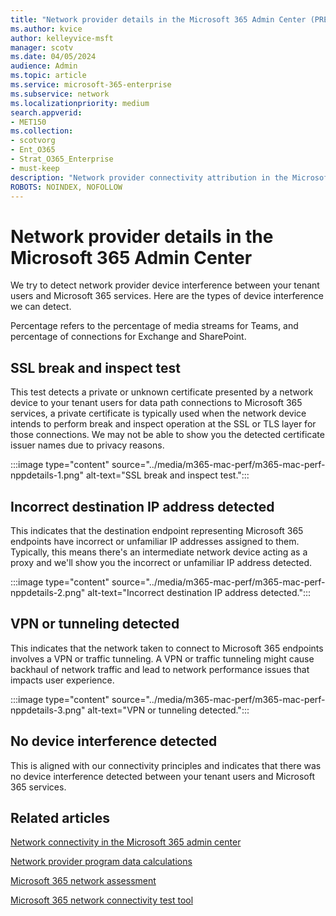 ```yaml
---
title: "Network provider details in the Microsoft 365 Admin Center (PREVIEW)"
ms.author: kvice
author: kelleyvice-msft
manager: scotv
ms.date: 04/05/2024
audience: Admin
ms.topic: article
ms.service: microsoft-365-enterprise
ms.subservice: network
ms.localizationpriority: medium
search.appverid:
- MET150
ms.collection:
- scotvorg
- Ent_O365
- Strat_O365_Enterprise
- must-keep
description: "Network provider connectivity attribution in the Microsoft 365 Admin Center"
ROBOTS: NOINDEX, NOFOLLOW
---
```


# Network provider details in the Microsoft 365 Admin Center

We try to detect network provider device interference between your tenant users and Microsoft 365 services. Here are the types of device interference we can detect.

Percentage refers to the percentage of media streams for Teams, and percentage of connections for Exchange and SharePoint.

## SSL break and inspect test

This test detects a private or unknown certificate presented by a network device to your tenant users for data path connections to Microsoft 365 services, a private certificate is typically used when the network device intends to perform break and inspect operation at the SSL or TLS layer for those connections. We may not be able to show you the detected certificate issuer names due to privacy reasons.

:::image type="content" source="../media/m365-mac-perf/m365-mac-perf-nppdetails-1.png" alt-text="SSL break and inspect test.":::

## Incorrect destination IP address detected

This indicates that the destination endpoint representing Microsoft 365 endpoints have incorrect or unfamiliar IP addresses assigned to them. Typically, this means there's an intermediate network device acting as a proxy and we'll show you the incorrect or unfamiliar IP address detected.

:::image type="content" source="../media/m365-mac-perf/m365-mac-perf-nppdetails-2.png" alt-text="Incorrect destination IP address detected.":::

## VPN or tunneling detected

This indicates that the network taken to connect to Microsoft 365 endpoints involves a VPN or traffic tunneling. A VPN or traffic tunneling might cause backhaul of network traffic and lead to network performance issues that impacts user experience.

:::image type="content" source="../media/m365-mac-perf/m365-mac-perf-nppdetails-3.png" alt-text="VPN or tunneling detected.":::

## No device interference detected

This is aligned with our connectivity principles and indicates that there was no device interference detected between your tenant users and Microsoft 365 services.

## Related articles

[Network connectivity in the Microsoft 365 admin center](office-365-network-mac-perf-overview.md)

[Network provider program data calculations](office-365-network-mac-perf-nppdata.md)

[Microsoft 365 network assessment](office-365-network-mac-perf-score.md)

[Microsoft 365 network connectivity test tool](office-365-network-mac-perf-onboarding-tool.md)
